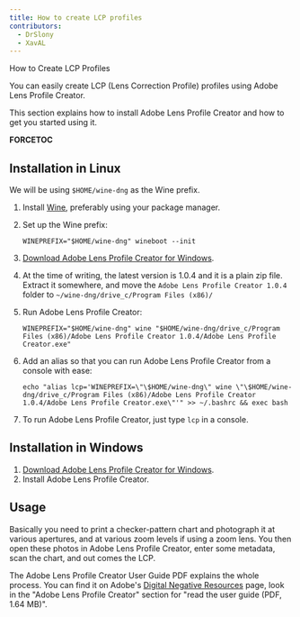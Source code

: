 ```yaml
---
title: How to create LCP profiles
contributors:
  - DrSlony
  - XavAL
---
```


<div class="pagetitle">

How to Create LCP Profiles

</div>

You can easily create LCP (Lens Correction Profile) profiles using Adobe
Lens Profile Creator.

This section explains how to install Adobe Lens Profile Creator and how
to get you started using it.

__FORCETOC__

## Installation in Linux

We will be using `$HOME/wine-dng` as the Wine prefix.

1.  Install [Wine](http://www.winehq.org/), preferably using your
    package manager.
2.  Set up the Wine prefix:
      
        WINEPREFIX="$HOME/wine-dng" wineboot --init
3.  [Download Adobe Lens Profile Creator for
    Windows](http://supportdownloads.adobe.com/detail.jsp?ftpID=5490).
4.  At the time of writing, the latest version is 1.0.4 and it is a
    plain zip file. Extract it somewhere, and move the
    `Adobe Lens Profile Creator 1.0.4` folder to
    `~/wine-dng/drive_c/Program Files (x86)/`
5.  Run Adobe Lens Profile Creator:
      
        WINEPREFIX="$HOME/wine-dng" wine "$HOME/wine-dng/drive_c/Program Files (x86)/Adobe Lens Profile Creator 1.0.4/Adobe Lens Profile Creator.exe"
6.  Add an alias so that you can run Adobe Lens Profile Creator from a
    console with ease:
      
        echo "alias lcp='WINEPREFIX=\"\$HOME/wine-dng\" wine \"\$HOME/wine-dng/drive_c/Program Files (x86)/Adobe Lens Profile Creator 1.0.4/Adobe Lens Profile Creator.exe\"'" >> ~/.bashrc && exec bash
7.  To run Adobe Lens Profile Creator, just type `lcp` in a console.

## Installation in Windows

1.  [Download Adobe Lens Profile Creator for
    Windows](http://supportdownloads.adobe.com/detail.jsp?ftpID=5490).
2.  Install Adobe Lens Profile Creator.

## Usage

Basically you need to print a checker-pattern chart and photograph it at
various apertures, and at various zoom levels if using a zoom lens. You
then open these photos in Adobe Lens Profile Creator, enter some
metadata, scan the chart, and out comes the LCP.

The Adobe Lens Profile Creator User Guide PDF explains the whole
process. You can find it on Adobe's [Digital Negative
Resources](https://helpx.adobe.com/photoshop/digital-negative.html#resources)
page, look in the "Adobe Lens Profile Creator" section for "read the
user guide (PDF, 1.64 MB)".
